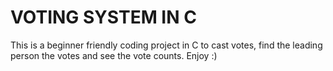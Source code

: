 # VOTING SYSTEM IN C
This is a beginner friendly coding project in C to cast votes, find the leading person the votes and see the vote counts.
Enjoy :)
